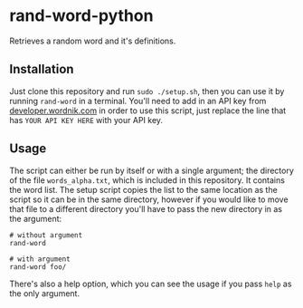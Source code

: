 # rand-word-python

Retrieves a random word and it's definitions.

## Installation

Just clone this repository and run `sudo ./setup.sh`, then you can use it by running `rand-word` in a terminal. You'll need to add in an API key from [developer.wordnik.com](https://developer.wordnik.com) in order to use this script, just replace the line that has `YOUR API KEY HERE` with your API key.

## Usage

The script can either be run by itself or with a single argument; the directory of the file `words_alpha.txt`, which is included in this repository. It contains the word list. The setup script copies the list to the same location as the script so it can be in the same directory, however if you would like to move that file to a different directory you'll have to pass the new directory in as the argument:

```
# without argument
rand-word
```

```
# with argument
rand-word foo/
```

There's also a help option, which you can see the usage if you pass `help` as the only argument.